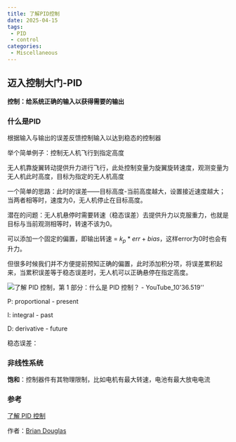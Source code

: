 ```yaml
---
title: 了解PID控制
date: 2025-04-15
tags:
 - PID
 - control
categories:
 - Miscellaneous
---
```


## 迈入控制大门-PID

**控制：给系统正确的输入以获得需要的输出**

### 什么是PID

根据输入与输出的误差反馈控制输入以达到稳态的控制器

举个简单例子：控制无人机飞行到指定高度

无人机靠旋翼转动提供升力进行飞行，此处控制变量为旋翼旋转速度，观测变量为无人机此时高度，目标为指定的无人机高度

一个简单的思路：此时的误差——目标高度-当前高度越大，设置接近速度越大；当两者相等时，速度为0，无人机停止在目标高度。

潜在的问题：无人机悬停时需要转速（稳态误差）去提供升力以克服重力，也就是目标与当前观测相等时，转速不该为0。

可以添加一个固定的偏置，即输出转速 = $k_p*err + bias$，这样error为0时也会有升力。

但很多时候我们并不方便提前预知正确的偏置，此时添加积分项，将误差累积起来，当累积误差等于稳态误差时，无人机可以正确悬停在指定高度。

![了解 PID 控制，第 1 部分：什么是 PID 控制？ - YouTube_10'36.519''](https://image.krins.cloud/7d635e3f370aa5f0f6dc566fc3a0d094.jpeg)

P: proportional - present

I: integral - past

D: derivative - future

稳态误差：

### 非线性系统

**饱和**：控制器件有其物理限制，比如电机有最大转速，电池有最大放电电流



### 参考

[了解 PID 控制](https://www.youtube.com/watch?v=wkfEZmsQqiA)

作者：[Brian Douglas](https://www.youtube.com/channel/UCq0imsn84ShAe9PBOFnoIrg)

